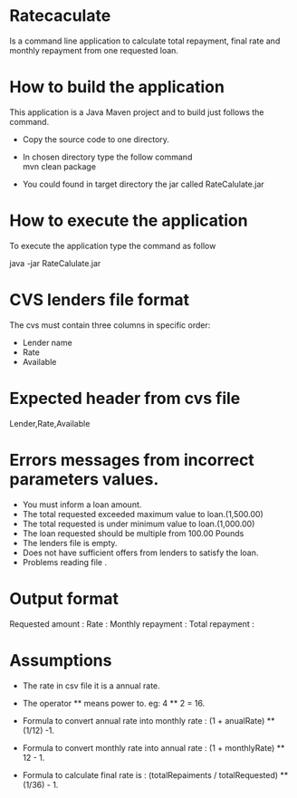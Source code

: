 # Ratecaculate
Is a command line application to calculate total repayment, final rate and monthly repayment from one requested loan.

# How to build the application 
This application is a Java Maven project and to build just follows the command.

* Copy the source code to one directory.

* In chosen directory type the follow command  
	mvn clean package

* You could found in target directory the jar called RateCalulate.jar

# How to execute the application 
To execute the application type the command as follow

java -jar RateCalulate.jar <csv file with lenders> <total amount request>

# CVS lenders file format
The cvs must contain three columns in specific order:
* Lender name
* Rate
* Available

# Expected header from cvs file
Lender,Rate,Available

# Errors messages from incorrect parameters values. 

* You must inform a loan amount.
* The total requested exceeded maximum value to loan.(1,500.00)  
* The total requested is under minimum value to loan.(1,000.00)
* The loan requested should be multiple from 100.00 Pounds
* The lenders file is empty.
* Does not have sufficient offers from lenders to satisfy the loan.
* Problems reading file <filename>. 
 
# Output format

Requested amount  : <double value>
Rate              : <double value with one decimal position>
Monthly repayment : <double value with two decimal position>
Total repayment   : <double value with two decimal position> 

# Assumptions

* The rate in csv file it is a annual rate.

* The operator ** means power to. eg: 4 ** 2 = 16.

* Formula to convert annual rate into monthly rate : (1 + anualRate) ** (1/12) -1.

* Formula to convert monthly rate into annual rate : (1 + monthlyRate) ** 12 - 1. 

* Formula to calculate final rate is : (totalRepaiments / totalRequested) ** (1/36) - 1.

